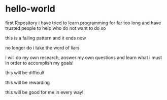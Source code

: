 # hello-world
first Repository
i have tried to learn programming for far too long and have trusted people to help who do not want to do so

this is a failing pattern and it ends now

no longer do i take the word of liars 

i will do my own research, answer my own questions and learn what i must in order to accomplish my goals!


this will be difficult

this will be rewarding

this will be good for me in every way!


